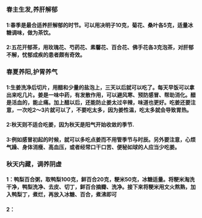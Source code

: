 ### 春主生发,养肝解郁
#### 1:春季是最合适养肝解郁的时节。可以用决明子10克，菊花、桑叶各5克，适量冰糖调味，做为茶饮。
#### 2:五花开郁茶，用玫瑰花、芍药花、素馨花、百合花、佛手花各3克泡茶，对肝郁不解，忧郁成疾的患者颇有奇效。
### 春夏养阳,护胃养气
#### 1:生姜洗净后切片，用醋和少量的盐泡上，三天以后就可以吃了。每天早饭可以拿出来吃几片。姜是一味中药，有发散作用，可以避风寒、预防感冒、帮助消化。醋是活血的，能止痛。加上醋以后，还能防止姜太过辛辣，味道也更好。吃姜还要注意，一次吃2～3片就可以了，不要吃太多，因为姜性温，吃太多就会导致胃热。
#### 2:秋天则不适合吃姜，因为秋天是阳气开始收敛的季节.
#### 3:例如感冒初起的时候，就可以多吃点姜而不用管季节与时辰。另外要注意，心烦气躁、身体消瘦、高血压，或者经常口干口苦、便秘如球的人应当少吃姜。
### 秋天内藏，调养阴虚
#### 1：鸭梨百合粥，取鸭梨100克，鲜百合20克，粳米50克，冰糖适量。将粳米淘洗干净，鸭梨洗净、去皮、切丁，鲜百合摘瓣、洗净。接下来将粳米用文火熬熟，加入鸭梨丁，煮烂，再放入冰糖、百合，煮沸即可
#### 2：
